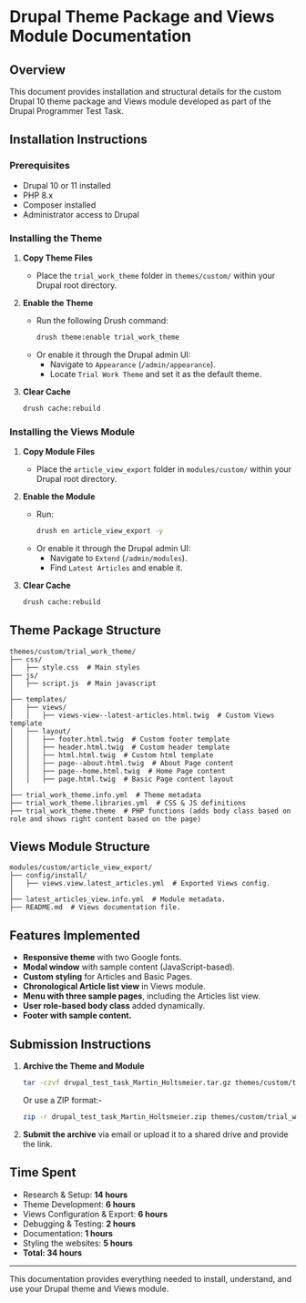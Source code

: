 # Drupal Theme Package and Views Module Documentation

## Overview

This document provides installation and structural details for the custom Drupal 10 theme package and Views module developed as part of the Drupal Programmer Test Task.

## Installation Instructions

### Prerequisites

- Drupal 10 or 11 installed
- PHP 8.x
- Composer installed
- Administrator access to Drupal

### Installing the Theme

1. **Copy Theme Files**

   - Place the `trial_work_theme` folder in `themes/custom/` within your Drupal root directory.

2. **Enable the Theme**

   - Run the following Drush command:
     ```sh
     drush theme:enable trial_work_theme
     ```
   - Or enable it through the Drupal admin UI:
     - Navigate to `Appearance` (`/admin/appearance`).
     - Locate `Trial Work Theme` and set it as the default theme.

3. **Clear Cache**
   ```sh
   drush cache:rebuild
   ```

### Installing the Views Module

1. **Copy Module Files**

   - Place the `article_view_export` folder in `modules/custom/` within your Drupal root directory.

2. **Enable the Module**

   - Run:
     ```sh
     drush en article_view_export -y
     ```
   - Or enable it through the Drupal admin UI:
     - Navigate to `Extend` (`/admin/modules`).
     - Find `Latest Articles` and enable it.

3. **Clear Cache**
   ```sh
   drush cache:rebuild
   ```

## Theme Package Structure

```
themes/custom/trial_work_theme/
├── css/
│   ├── style.css  # Main styles
├── js/
│   ├── script.js  # Main javascript
│
├── templates/
│   ├── views/
│   │   ├── views-view--latest-articles.html.twig  # Custom Views template
│   ├── layout/
│   │   ├── footer.html.twig  # Custom footer template
│   │   ├── header.html.twig  # Custom header template
│   │   ├── html.html.twig  # Custom html template
│   │   ├── page--about.html.twig  # About Page content
│   │   ├── page--home.html.twig  # Home Page content
│   │   ├── page.html.twig  # Basic Page content layout
│
├── trial_work_theme.info.yml  # Theme metadata
├── trial_work_theme.libraries.yml  # CSS & JS definitions
├── trial_work_theme.theme  # PHP functions (adds body class based on role and shows right content based on the page)
```

## Views Module Structure

```
modules/custom/article_view_export/
├── config/install/
│   ├── views.view.latest_articles.yml  # Exported Views config.
│
├── latest_articles_view.info.yml  # Module metadata.
├── README.md  # Views documentation file.
```

## Features Implemented

- **Responsive theme** with two Google fonts.
- **Modal window** with sample content (JavaScript-based).
- **Custom styling** for Articles and Basic Pages.
- **Chronological Article list view** in Views module.
- **Menu with three sample pages**, including the Articles list view.
- **User role-based body class** added dynamically.
- **Footer with sample content.**

## Submission Instructions

1. **Archive the Theme and Module**
   ```sh
   tar -czvf drupal_test_task_Martin_Holtsmeier.tar.gz themes/custom/trial_work_theme modules/custom/latest_articles_view
   ```
   Or use a ZIP format:-
   ```sh
   zip -r drupal_test_task_Martin_Holtsmeier.zip themes/custom/trial_work_theme modules/custom/latest_articles_view
   ```
2. **Submit the archive** via email or upload it to a shared drive and provide the link.

## Time Spent

- Research & Setup: **14 hours**
- Theme Development: **6 hours**
- Views Configuration & Export: **6 hours**
- Debugging & Testing: **2 hours**
- Documentation: **1 hours**
- Styling the websites: **5 hours**
- **Total: 34 hours**

---

This documentation provides everything needed to install, understand, and use your Drupal theme and Views module.
